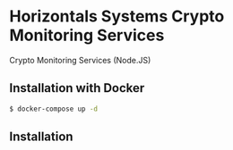 # Horizontals Systems Crypto Monitoring Services

Crypto Monitoring Services (Node.JS)

## Installation with Docker

```bash  
$ docker-compose up -d
```

## Installation
